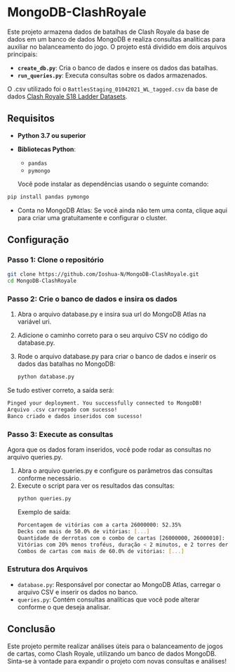 # MongoDB-ClashRoyale

Este projeto armazena dados de batalhas de Clash Royale da base de dados em um banco de dados MongoDB e realiza consultas analíticas para auxiliar no balanceamento do jogo. O projeto está dividido em dois arquivos principais:

- **`create_db.py`**: Cria o banco de dados e insere os dados das batalhas.
- **`run_queries.py`**: Executa consultas sobre os dados armazenados.

O .csv utilizado foi o `BattlesStaging_01042021_WL_tagged.csv` da base de dados [Clash Royale S18 Ladder Datasets](https://www.kaggle.com/datasets/bwandowando/clash-royale-season-18-dec-0320-dataset).

## Requisitos

- **Python 3.7 ou superior**
- **Bibliotecas Python**:
  - `pandas`
  - `pymongo`
  
  Você pode instalar as dependências usando o seguinte comando:

```bash
pip install pandas pymongo
```

- Conta no MongoDB Atlas: Se você ainda não tem uma conta, clique aqui para criar uma gratuitamente e configurar o cluster.

## Configuração

### Passo 1: Clone o repositório

```bash
git clone https://github.com/Ioshua-N/MongoDB-ClashRoyale.git
cd MongoDB-ClashRoyale
```

### Passo 2: Crie o banco de dados e insira os dados

1. Abra o arquivo database.py e insira sua url do MongoDB Atlas na variável uri.
2. Adicione o caminho correto para o seu arquivo CSV no código do database.py.
3. Rode o arquivo database.py para criar o banco de dados e inserir os dados das batalhas no MongoDB:
   
   ```bash
   python database.py
   ```

Se tudo estiver correto, a saída será:

```bash
Pinged your deployment. You successfully connected to MongoDB!
Arquivo .csv carregado com sucesso!
Banco criado e dados inseridos com sucesso!
```

### Passo 3: Execute as consultas
Agora que os dados foram inseridos, você pode rodar as consultas no arquivo queries.py.

1. Abra o arquivo queries.py e configure os parâmetros das consultas conforme necessário.
2. Execute o script para ver os resultados das consultas:
   ```bash
   python queries.py
   ```
   Exemplo de saída:
   ```bash
   Porcentagem de vitórias com a carta 26000000: 52.35%
   Decks com mais de 50.0% de vitórias: [...]
   Quantidade de derrotas com o combo de cartas [26000000, 26000010]: 123
   Vitórias com 20% menos troféus, duração < 2 minutos, e 2 torres derrubadas: 5
   Combos de cartas com mais de 60.0% de vitórias: [...]
   ```
### Estrutura dos Arquivos
- `database.py`: Responsável por conectar ao MongoDB Atlas, carregar o arquivo CSV e inserir os dados no banco.
- `queries.py`: Contém consultas analíticas que você pode alterar conforme o que deseja analisar.

## Conclusão
Este projeto permite realizar análises úteis para o balanceamento de jogos de cartas, como Clash Royale, utilizando um banco de dados MongoDB. Sinta-se à vontade para expandir o projeto com novas consultas e análises!
